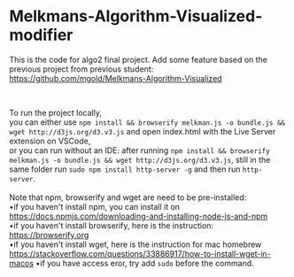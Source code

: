 # Melkmans-Algorithm-Visualized-modifier
This is the code for algo2 final project. Add some feature based on the previous project from previous student:
https://github.com/mgold/Melkmans-Algorithm-Visualized

<br>

To run the project locally, <br>you can either use `npm install && browserify melkman.js -o bundle.js && wget http://d3js.org/d3.v3.js` and open index.html with the Live Server extension on VSCode, <br>or you can run without an IDE: after running `npm install && browserify melkman.js -o bundle.js && wget http://d3js.org/d3.v3.js`, still in the same folder run `sudo npm install http-server -g` and then run `http-server`.
  <br><br>Note that npm, browserify and wget are need to be pre-installed:<br>  •if you haven't install npm, you can install it on https://docs.npmjs.com/downloading-and-installing-node-js-and-npm
<br>  •if you haven't install browserify, here is the instruction: https://browserify.org
<br>  •if you haven't install wget, here is the instruction for mac homebrew https://stackoverflow.com/questions/33886917/how-to-install-wget-in-macos
  •if you have access eror, try add `sudo` before the command.


